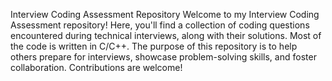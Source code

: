 Interview Coding Assessment Repository
Welcome to my Interview Coding Assessment repository! Here, you'll find a collection of coding questions encountered during technical interviews, along with their solutions. Most of the code is written in C/C++. 
The purpose of this repository is to help others prepare for interviews, showcase problem-solving skills, and foster collaboration. Contributions are welcome!
